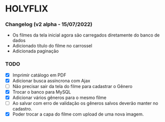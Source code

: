 # HOLYFLIX

### Changelog (v2 alpha - 15/07/2022)
- Os filmes da tela inicial agora são carregados diretamente do banco de dados
- Adicionado título do filme no carrossel
- Adicionada paginação

### TODO
- [x] Imprimir catálogo em PDF
- [x] Adicionar busca assíncrona com Ajax
- [ ] Não precisar sair da tela do filme para cadastrar o Gênero
- [x] Trocar o banco para MySQL
- [x] Adicionar vários gêneros para o mesmo filme
- [ ] Ao salvar com erro de validação os gêneros salvos deverão manter no cadastro.
- [x] Poder trocar a capa do filme com upload de uma nova imagem.
